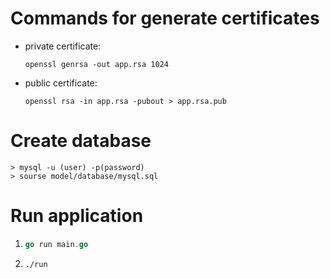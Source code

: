 # Commands for generate certificates

- private certificate:

    ```shell
    openssl genrsa -out app.rsa 1024
    ```

- public certificate:
    ```shell
    openssl rsa -in app.rsa -pubout > app.rsa.pub
    ```

# Create database

```shell
> mysql -u (user) -p(password)
> sourse model/database/mysql.sql
```

# Run application

1. 
    ```go
    go run main.go
    ```

2. 
    ```shell
    ./run
    ```